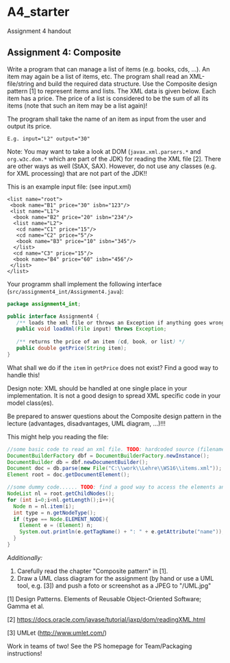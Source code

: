 # A4_starter
Assignment 4 handout

Assignment 4: Composite
--------------------------------

Write a program that can manage a list of items (e.g. books, cds, ...). An item may again be a list of items, etc.
The program shall read an XML-file/string and build the required data structure. 
Use the Composite design pattern [1] to represent items and lists.
The XML data is given below. Each item has a price. 
The price of a list is considered to be the sum of all its items (note that such an item may be a list again)!

The program shall take the name of an item as input from the user and output its price.
```
E.g. input="L2" output="30"
```

Note: You may want to take a look at DOM (`javax.xml.parsers.*` and `org.w3c.dom.*` which are part of the JDK) 
for reading the XML file [2]. There are other ways as well (StAX, SAX). 
However, do not use any classes (e.g. for XML processing) that are not part of the JDK!!

This is an example input file: (see input.xml)
```
<list name="root">
 <book name="B1" price="30" isbn="123"/>
 <list name="L1">
  <book name="B2" price="20" isbn="234"/>
  <list name="L2">
   <cd name="C1" price="15"/>
   <cd name="C2" price="5"/>
   <book name="B3" price="10" isbn="345"/>
  </list>
  <cd name="C3" price="15"/>
  <book name="B4" price="60" isbn="456"/> 
 </list>
</list>
```

Your programm shall implement the following interface (`src/assignment4_int/Assignment4.java`):

```java
package assignment4_int;

public interface Assignment4 {
   /** loads the xml file or throws an Exception if anything goes wrong */
   public void loadXml(File input) throws Exception;
   
   /** returns the price of an item (cd, book, or list) */
   public double getPrice(String item);
}
```

What shall we do if the `item` in `getPrice` does not exist? Find a good way to handle this!

Design note: XML should be handled at one single place in your implementation. It is not a good design to spread XML specific code in your model class(es).

Be prepared to answer questions about the Composite design pattern in the lecture (advantages, disadvantages, UML diagram, ...)!!!


This might help you reading the file:
```java
//some basic code to read an xml file. TODO: hardcoded source (filename)
DocumentBuilderFactory dbf = DocumentBuilderFactory.newInstance();
DocumentBuilder db = dbf.newDocumentBuilder();
Document doc = db.parse(new File("C:\\work\\Lehre\\WS16\\items.xml"));
Element root = doc.getDocumentElement();

//some dummy code...... TODO: find a good way to access the elements and their attributes
NodeList nl = root.getChildNodes();
for (int i=0;i<nl.getLength();i++){
  Node n = nl.item(i);
  int type = n.getNodeType();
  if (type == Node.ELEMENT_NODE){
    Element e = (Element) n;
    System.out.println(e.getTagName() + ": " + e.getAttribute("name"));
  }
}
```

*Additionally:*
1) Carefully read the chapter "Composite pattern" in [1].
2) Draw a UML class diagram for the assignment (by hand or use a UML tool, e.g. [3]) and push a foto or screenshot as a JPEG to "<baseDirectoryOfTheRepo>/UML.jpg"

[1] Design Patterns. Elements of Reusable Object-Oriented Software; Gamma et al.

[2] https://docs.oracle.com/javase/tutorial/jaxp/dom/readingXML.html

[3] UMLet (http://www.umlet.com/)

Work in teams of two!
See the PS homepage for Team/Packaging instructions!
